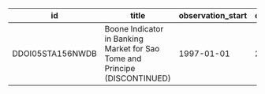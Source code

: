 | id               | title                                                                      | observation_start   | observation_end   |
|------------------|----------------------------------------------------------------------------|---------------------|-------------------|
| DDOI05STA156NWDB | Boone Indicator in Banking Market for Sao Tome and Principe (DISCONTINUED) | 1997-01-01          | 2010-01-01        |